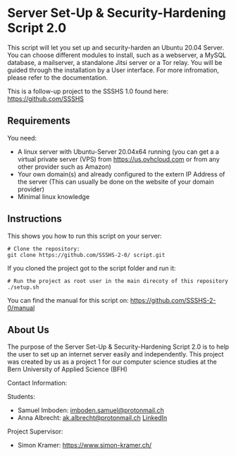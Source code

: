 # Server Set-Up & Security-Hardening Script 2.0
This script will let you set up and security-harden an Ubuntu 20.04 Server. You can choose different modules to install, such as a webserver, a MySQL database, a mailserver, a standalone Jitsi server or a Tor relay. You will be guided through the installation by a User interface. For more infromation, please refer to the documentation.

This is a follow-up project to the SSSHS 1.0 found here: https://github.com/SSSHS

## Requirements
You need:
* A linux server with Ubuntu-Server 20.04x64 running (you can get a  a virtual private server (VPS) from https://us.ovhcloud.com or from any other provider such as Amazon)
* Your own domain(s) and already configured to the extern IP Address of the server (This can usually be done on the website of your domain provider)
* Minimal linux knowledge

## Instructions
This shows you how to run this script on your server:
```
# Clone the repository:
git clone https://github.com/SSSHS-2-0/ script.git
```
If you cloned the project got to the script folder and run it:
```
# Run the project as root user in the main direcoty of this repository
./setup.sh
```
You can find the manual for this script on: https://github.com/SSSHS-2-0/manual

## About Us
The purpose of the Server Set-Up & Security-Hardening Script 2.0 is to help the user to set up an internet server easily and independently. This project was created by us as a project 1 for our computer science studies at the Bern University of Applied Science (BFH)

Contact Information:

Students:

* Samuel Imboden:  imboden.samuel@protonmail.ch
* Anna Albrecht: ak.albrecht@protonmail.ch [LinkedIn](https://www.linkedin.com/in/anna-albrecht-3452b01b0/)

Project Supervisor:

 * Simon Kramer: https://www.simon-kramer.ch/
